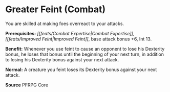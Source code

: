 ﻿---
cssclass: [feats]

---
# Greater Feint (Combat)

You are skilled at making foes overreact to your attacks.

**Prerequisites:** _[[feats/Combat Expertise|Combat Expertise]]_, _[[feats/Improved Feint|Improved Feint]]_, base attack bonus +6, Int 13.

**Benefit:** Whenever you use feint to cause an opponent to lose his Dexterity bonus, he loses that bonus until the beginning of your next turn, in addition to losing his Dexterity bonus against your next attack.

**Normal:** A creature you feint loses its Dexterity bonus against your next attack.

**Source** PFRPG Core